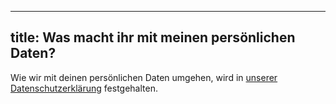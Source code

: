 ***

## title: Was macht ihr mit meinen persönlichen Daten?

Wie wir mit deinen persönlichen Daten umgehen, wird in [unserer Datenschutzerklärung][1] festgehalten.

[1]: /docs/various/privacy/
